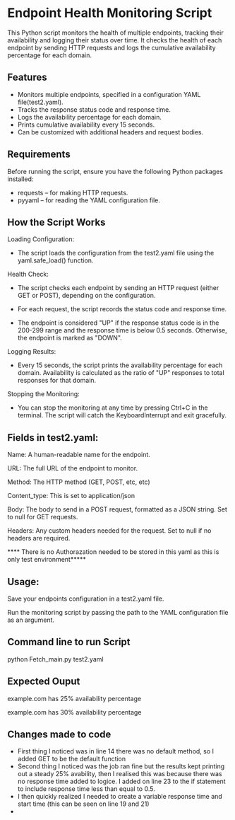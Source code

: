 # Endpoint Health Monitoring Script

This Python script monitors the health of multiple endpoints, tracking their availability and logging their status over time. It checks the health of each endpoint by sending HTTP requests and logs the cumulative availability percentage for each domain.

## Features

- Monitors multiple endpoints, specified in a configuration YAML file(test2.yaml).
- Tracks the response status code and response time.
- Logs the availability percentage for each domain.
- Prints cumulative availability every 15 seconds.
- Can be customized with additional headers and request bodies.

## Requirements

Before running the script, ensure you have the following Python packages installed:

- requests – for making HTTP requests.
- pyyaml – for reading the YAML configuration file.


## How the Script Works

Loading Configuration:

- The script loads the configuration from the test2.yaml file using the yaml.safe_load() function.

Health Check:

- The script checks each endpoint by sending an HTTP request (either GET or POST), depending on the configuration.

- For each request, the script records the status code and response time.

- The endpoint is considered "UP" if the response status code is in the 200-299 range and the response time is below 0.5 seconds. Otherwise, the endpoint is marked as "DOWN".

Logging Results:

- Every 15 seconds, the script prints the availability percentage for each domain. Availability is calculated as the ratio of "UP" responses to total responses for that domain.

Stopping the Monitoring:

- You can stop the monitoring at any time by pressing Ctrl+C in the terminal. The script will catch the KeyboardInterrupt and exit gracefully.



## Fields in test2.yaml:

Name: A human-readable name for the endpoint.

URL: The full URL of the endpoint to monitor.

Method: The HTTP method (GET, POST, etc, etc)

Content_type: This is set to application/json

Body: The body to send in a POST request, formatted as a JSON string. Set to null for GET requests.

Headers: Any custom headers needed for the request. Set to null if no headers are required.

**** There is no Authorazation needed to be stored in this yaml as this is only test environment*****

## Usage:

Save your endpoints configuration in a test2.yaml file.

Run the monitoring script by passing the path to the YAML configuration file as an argument.


## Command line to run Script

python Fetch_main.py test2.yaml


## Expected Ouput

example.com has 25% availability percentage

example.com has 30% availability percentage

## Changes made to code

- First thing I noticed was in line 14 there was no default method, so I added GET to be the default function
- Second thing I noticed was the job ran fine but the results kept printing out a steady 25% avability, then I realised this was because there was no response time added to logice. I added on line 23 to the if statement to include response time less than equal to 0.5.
- I then quickly realized I needed to create a variable response time and start time (this can be seen on line 19 and 21)
- 



